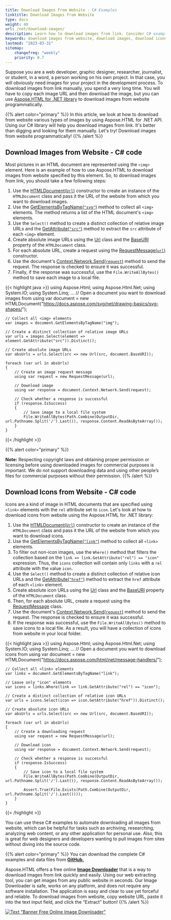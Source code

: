 ```yaml
---
title: Download Images From Website - C# Examples
linktitle: Download Images From Website
type: docs
weight: 40
url: /net/download-images/
description: Learn how to download images from link. Consider C# examples to automate downloading images from website using Aspose.HTML.
keywords: download images from website, download images, download icons, download image from url, download images from link, download icon from website, download from website
lastmod: "2023-03-31"
sitemap:
    changefreq: "weekly"
    priority: 0.7
---
```


<link href="./../style.css" rel="stylesheet" type="text/css" />

Suppose you are a web developer, graphic designer, researcher, journalist, or student, in a word, a person working on his own project. In that case, you will obviously need images for your project in the development process. To download images from link manually, you spend a very long time. You will have to copy each image URL and then download the image, but you can use [Aspose.HTML for .NET library](https://products.aspose.com/html/net/) to download images from website programmatically.

{{% alert color="primary" %}}
In this article, we look at how to download from website various types of images by using Aspose.HTML for .NET API. Using our C# library will help you download images from link. It's better than digging and looking for them manually. Let's try! Download images from website programmatically!
{{% /alert %}}

## **Download Images from Website - C# code**

Most pictures in an HTML document are represented using the `<img>` element. Here is an example of how to use Aspose.HTML to download images from website specified by this element. So, to download images from link, you should take a few following steps:

1. Use the [HTMLDocument(`Url`)](https://reference.aspose.com/html/net/aspose.html/htmldocument/htmldocument/#constructor_4) constructor to create an instance of the `HTMLDocument` class and pass it the URL of the website from which you want to download images.
1. Use the [GetElementsByTagName(`"svg"`)](https://reference.aspose.com/html/net/aspose.html.dom/document/getelementsbytagname/) method to collect all `<img>` elements. The method returns a list of the HTML document's `<img>` elements.
1. Use the `Select()` method to create a distinct collection of relative image URLs and the [GetAttribute(`"src"`)](https://reference.aspose.com/html/net/aspose.html.dom/element/getattribute/) method to extract the `src` attribute of each `<img>` element.
1. Create absolute image URLs using the [Url](https://reference.aspose.com/html/net/aspose.html/url/) class and the [BaseURI](https://reference.aspose.com/html/net/aspose.html.dom/document/baseuri/) property of the `HTMLDocument` class.
1. For each absolute URL, create a request using the [RequestMessage(`url`)](https://reference.aspose.com/html/net/aspose.html.net/requestmessage/requestmessage/#constructor) constructor.
1. Use the document's [Context.Network.Send(`request`)](https://reference.aspose.com/html/net/aspose.html.net/inetwork/send/) method to send the request. The response is checked to ensure it was successful.
1. Finally, if the response was successful, use the `File.WriteAllBytes()` method to save each image to a local file.


{{< highlight java >}}
using Aspose.Html;
using Aspose.Html.Net;
using System.IO;
using System.Linq;
...
    // Open a document you want to download images from
    using var document = new HTMLDocument("https://docs.aspose.com/svg/net/drawing-basics/svg-shapes/");

    // Collect all <img> elements
    var images = document.GetElementsByTagName("img");

    // Create a distinct collection of relative image URLs
    var urls = images.Select(element => element.GetAttribute("src")).Distinct();

    // Create absolute image URLs
    var absUrls = urls.Select(src => new Url(src, document.BaseURI));

    foreach (var url in absUrls)
    {
        // Create an image request message
        using var request = new RequestMessage(url);

        // Download image
        using var response = document.Context.Network.Send(request);

        // Check whether a response is successful
        if (response.IsSuccess)
        {
            // Save image to a local file system                    
            File.WriteAllBytes(Path.Combine(OutputDir, url.Pathname.Split('/').Last()), response.Content.ReadAsByteArray());                   
        }
    }
{{< /highlight >}}

{{% alert color="primary" %}}

**Note:** Respecting copyright laws and obtaining proper permission or licensing before using downloaded images for commercial purposes is important. We do not support downloading data and using other people’s files for commercial purposes without their permission.
{{% /alert %}}

## **Download Icons from Website - C# code**

Icons are a kind of image in HTML documents that are specified using `<link>` elements with the `rel` attribute set to `icon`. Let's look at how to download icons from website using the Aspose.HTML for .NET library:

1. Use the [HTMLDocument(`Url`)](https://reference.aspose.com/html/net/aspose.html/htmldocument/htmldocument/#constructor_4) constructor to create an instance of the `HTMLDocument` class and pass it the URL of the website from which you want to download icons.
1. Use the [GetElementsByTagName(`"link"`)](https://reference.aspose.com/html/net/aspose.html.dom/document/getelementsbytagname/) method to collect all `<link>` elements.
1. To filter out non-icon images, use the `Where()` method that filters the collection based on the `link => link.GetAttribute("rel") == "icon"`  expression. Thus, the `icons` collection will contain only `links` with a `rel` attribute with the value `icon`.
1. Use the `Select()` method to create a distinct collection of relative icon URLs and the [GetAttribute(`"href"`)](https://reference.aspose.com/html/net/aspose.html.dom/element/getattribute/) method to extract the `href` attribute of each `<link>` element.
1. Create absolute icon URLs using the [Url](https://reference.aspose.com/html/net/aspose.html/url/) class and the [BaseURI](https://reference.aspose.com/html/net/aspose.html.dom/document/baseuri/) property of the `HTMLDocument` class.
1. Then, for each absolute URL, create a request using the [RequestMessage](https://reference.aspose.com/html/net/aspose.html.net/requestmessage/) class.
1. Use the document's [Context.Network.Send(`request`)](https://reference.aspose.com/html/net/aspose.html.net/inetwork/send/) method to send the request. The response is checked to ensure it was successful.
1. If the response was successful, use the `File.WriteAllBytes()` method to save icons to a local file. As a result, you will have a collection of icons from website in your local folder.

{{< highlight java >}}
using Aspose.Html;
using Aspose.Html.Net;
using System.IO;
using System.Linq;
...
    // Open a document you want to download icons from
    using var document = new HTMLDocument("https://docs.aspose.com/html/net/message-handlers/");

    // Collect all <link> elements
    var links = document.GetElementsByTagName("link");

    // Leave only "icon" elements
    var icons = links.Where(link => link.GetAttribute("rel") == "icon");

    // Create a distinct collection of relative icon URLs
    var urls = icons.Select(icon => icon.GetAttribute("href")).Distinct();

    // Create absolute icon URLs
    var absUrls = urls.Select(src => new Url(src, document.BaseURI));

    foreach (var url in absUrls)
    {
        // Create a downloading request
        using var request = new RequestMessage(url);

        // Download icon
        using var response = document.Context.Network.Send(request);

        // Check whether a response is successful
        if (response.IsSuccess)
        {
            // Save icon to a local file system                    
            File.WriteAllBytes(Path.Combine(OutputDir, url.Pathname.Split('/').Last()), response.Content.ReadAsByteArray());

            Assert.True(File.Exists(Path.Combine(OutputDir, url.Pathname.Split('/').Last())));
        }
    }
{{< /highlight >}}

You can use these C# examples to automate downloading all images from website, which can be helpful for tasks such as archiving, researching, analyzing web content, or any other application for personal use. Also, this is great for web designers and developers wanting to pull images from sites without diving into the source code.

{{% alert color="primary" %}}
You can download the complete C# examples and data files from [**GitHub.**](https://github.com/aspose-html/Aspose.HTML-Documentation/tree/main/content/tests-net)

Aspose.HTML offers a free online [**Image Downloader**](https://products.aspose.app/html/image-downloader) that is a way to download images from link quickly and easily. Using our web extracting tool, you can get images from any public website in seconds. Our Image Downloader is safe, works on any platform, and does not require any software installation. The application is easy and clear to use yet forceful and reliable. To download images from website, copy  website URL, paste it into the text input field, and click the “Extract” button!
{{% /alert %}}

<a href="https://products.aspose.app/html/image-downloader" target="_blank">![Text "Banner Free Online Image Downloader"](./../../images/image-downloader.png#center)</a>
